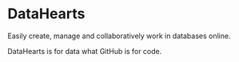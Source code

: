 # DataHearts

Easily create, manage and collaboratively work in databases online.

DataHearts is for data what GitHub is for code.
